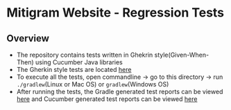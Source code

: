 # Mitigram Website - Regression Tests

## Overview
* The repository contains tests written in Ghekrin style(Given-When-Then) using Cucumber Java libraries
* The Gherkin style tests are located [here](src/test/resources/com/mitigram/web/features)
* To execute all the tests, open commandline -> go to this directory -> run `./gradlew`(Linux or Mac OS) or `gradlew`(Windows OS)
* After running the tests, the Gradle generated test reports can be viewed [here](build/reports/tests/test/index.html) 
  and Cucumber generated test reports can be viewed [here](build/cucumber-reports)
  
